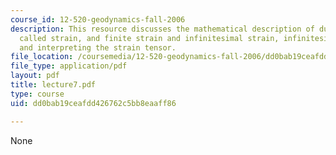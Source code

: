 ```yaml
---
course_id: 12-520-geodynamics-fall-2006
description: This resource discusses the mathematical description of ductile deformation
  called strain, and finite strain and infinitesimal strain, infinitesimal strain,
  and interpreting the strain tensor.
file_location: /coursemedia/12-520-geodynamics-fall-2006/dd0bab19ceafdd426762c5bb8eaaff86_lecture7.pdf
file_type: application/pdf
layout: pdf
title: lecture7.pdf
type: course
uid: dd0bab19ceafdd426762c5bb8eaaff86

---
```

None